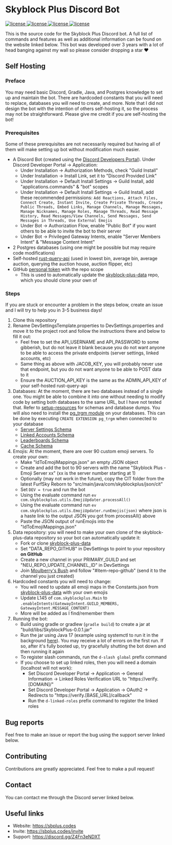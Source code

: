 # Skyblock Plus Discord Bot
<a href="https://github.com/kr45732/skyblock-plus/blob/master/LICENSE" target="_blank">
  <img alt="license" src="https://img.shields.io/github/license/kr45732/skyblock-plus?style=for-the-badge" />
</a>
<a href="https://discord.gg/Z4Fn3eNDXT" target="_blank">
  <img alt="license" src="https://img.shields.io/discord/796790757947867156?color=4166f5&label=discord&style=for-the-badge" />
</a> 
<a href="https://github.com/kr45732/skyblock-plus/stargazers" target="_blank">
  <img alt="license" src="https://img.shields.io/github/stars/kr45732/skyblock-plus?style=for-the-badge" />
</a>
<a href="https://github.com/kr45732/skyblock-plus/contributors" target="_blank">
  <img alt="license" src="https://img.shields.io/github/contributors/kr45732/skyblock-plus?style=for-the-badge" />
</a>

This is the source code for the Skyblock Plus Discord bot. A full list of commands and features as well as additional information can be found on the website linked below. This bot was developed over 3 years with a lot of head banging against my wall so please consider dropping a star ❤️

## Self Hosting
### Preface
You may need basic Discord, Gradle, Java, and Postgres knowledge to set up and maintain the bot. There are hardcoded constants that you will need to replace, databases you will need to create, and more. Note that I did not design the bot with the intention of others self-hosting it, so the process may not be straightforward. Please give me credit if you are self-hosting the bot!

### Prerequisites
Some of these prerequisites are not necessarily required but having all of them will make setting up bot without modification much easier.
- A Discord Bot (created using the [Discord Developers Portal](https://discord.com/developers/applications)). Under Discord Developer Portal → Application:
  - Under Installation → Authorization Methods, check "Guild Install"
  - Under Installation → Install Link, set it to "Discord Provided Link"
  - Under Installation → Default Install Settings → Guild Install, add "applications.commands" & "bot" scopes
  - Under Installation → Default Install Settings → Guild Install, add these recommended permissions: `Add Reactions, Attach Files, Connect Create, Instant Invite, Create Private Threads, Create Public Threads, Embed Links, Manage Channels, Manage Messages, Manage Nicknames, Manage Roles, Manage Threads, Read Message History, Read Messages/View Channels, Send Messages, Send Messages in Threads, Use External Emojis`
  - Under Bot → Authorization Flow, enable "Public Bot" if you want others to be able to invite the bot to their server
  - Under Bot → Privileged Gateway Intents, enable "Server Members Intent" & "Message Content Intent"  
- 2 Postgres databases (using one might be possible but may require code modifications)
- Self-hosted [rust-query-api](https://github.com/kr45732/rust-query-api) (used in lowest bin, average bin, average auction, querying the auction house, auction flipper, etc)
- GitHub [personal token](https://github.com/settings/tokens) with the repo scope
  - This is used to automatically update the [skyblock-plus-data](https://github.com/kr45732/skyblock-plus-data) repo, which you should clone your own of

### Steps
If you are stuck or encounter a problem in the steps below, create an issue and I will try to help you in 3-5 business days!
1. Clone this repository
2. Rename DevSettingsTemplate.properties to DevSettings.properties and move it to the project root and follow the instructions there and below to fill it out:
   - Feel free to set the API_USERNAME and API_PASSWORD to some gibberish, but do not leave it blank because you do not want anyone to be able to access the private endpoints (server settings, linked accounts, etc)
   - Same thing as above with JACOB_KEY, you will probably never use that endpoint, but you do not want anyone to be able to POST data to it
   - Ensure the AUCTION_API_KEY is the same as the ADMIN_API_KEY of your self-hosted rust-query-api
3. Databases: At the moment, there are two databases instead of a single one. You might be able to combine it into one without needing to modify code by setting both databases to the same URL, but I have not tested that. Refer to [setup-resources](https://github.com/kr45732/skyblock-plus/tree/master/setup-resources) for schemas and database dumps. You will also need to install the [pg_trgm module](https://www.postgresql.org/docs/current/pgtrgm.html) on your databases. This can be done by executing `CREATE EXTENSION pg_trgm` when connected to your database  
   - [Server Settings Schema](https://github.com/kr45732/skyblock-plus/blob/master/setup-resources/schemas.md#server-settings-schema)
   - [Linked Accounts Schema](https://github.com/kr45732/skyblock-plus/blob/master/setup-resources/schemas.md#linked-accounts-schema)
   - [Leaderboards Schema](https://github.com/kr45732/skyblock-plus/blob/master/setup-resources/schemas.md#leaderboards-schema)
   - [Cache Schema](https://github.com/kr45732/skyblock-plus/blob/master/setup-resources/schemas.md#cache-schema)
4. Emojis: At the moment, there are over 90 custom emoji servers. To create your own:
   - Make "IdToEmojiMappings.json" an empty JSON object
   - Create and add the bot to 90 servers with the name "Skyblock Plus - Emoji Server xx" (xx is the server number starting at 1)
   - Optionally (may not work in the future), copy the CIT folder from the latest FurfSky Reborn to "src/main/java/com/skyblockplus/json/cit" 
   - Set `DEV = true` and run the bot
   - Using the evaluate command run `ev com.skyblockplus.utils.EmojiUpdater.processAll()`
   - Using the evaluate command run `ev com.skyblockplus.utils.EmojiUpdater.runEmojis(json)` where json is a haste link to the output JSON you got from processAll() above
   - Paste the JSON output of runEmojis into the "IdToEmojiMappings.json"
5. Data repository: you will need to make your own clone of the skyblock-plus-data repository so your bot can automatically update it:
   - Fork or clone [skyblock-plus-data](https://github.com/kr45732/skyblock-plus-data)
   - Set "DATA_REPO_GITHUB" in DevSettings to point to your repository **on GitHub**
   - Create a new channel in your PRIMARY_GUILD and set "NEU_REPO_UPDATE_CHANNEL_ID" in DevSettings
   - Join [Moulberry's Bush](https://discord.gg/moulberry) and follow "#item-repo-github" (send it to the channel you just created)
6. Hardcoded constants you will need to change:
   - You will need to update all emoji maps in the Constants.json from [skyblock-plus-data](https://github.com/kr45732/skyblock-plus-data/blob/main/Constants.json) with your own emojis
   - Update L145 of `com.skyblockplus.Main` to `.enableIntents(GatewayIntent.GUILD_MEMBERS, GatewayIntent.MESSAGE_CONTENT)`
   - More will be added as I find/remember them
7. Running the bot:
   - Build using gradle or gradlew (`gradle build`) to create a jar at "build/libs/SkyblockPlus-0.0.1.jar"
   - Run the jar using Java 17 (example using systemctl to run it in the background [here](https://github.com/kr45732/skyblock-plus/blob/master/setup-resources/skyblock-plus.service)). You may receive a lot of errors on the first run. If so, after it's fully booted up, try gracefully shutting the bot down and then running it again
   - To register slash commands, run the `d-slash global` prefix command
   - If you choose to set up linked roles, then you will need a domain (localhost will not work):
     - Set Discord Developer Portal → Application → General Information → Linked Roles Verification URL to "ht<span>tps://</span>verify.[DOMAIN]/"
     - Set Discord Developer Portal → Application → OAuth2 → Redirects to "ht<span>tps://</span>verify.[BASE_URL]/callback"
     - Run the `d-linked-roles` prefix command to register the linked roles

## Bug reports
Feel free to make an issue or report the bug using the support server linked below.

## Contributing
Contributions are greatly appreciated. Feel free to make a pull request!

## Contact
You can contact me through the Discord server linked below.

## Useful links
- Website: https://sbplus.codes
- Invite: https://sbplus.codes/invite
- Support: https://discord.gg/Z4Fn3eNDXT
